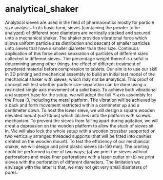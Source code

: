 # analytical_shaker

Analytical sieves are used in the field of pharmaceutics mostly for particle size analysis. In its basic form, sieves (containing the powder to be analyzed) of different pore diameters are vertically stacked and secured unto a mechanical shaker. 
  The shaker provides vibrational force which allows uniform particle size distribution and descent of smaller particles unto sieves that have a smaller diameter than their size. Continuos application of this force allows separation of particles of different sizes collected in different sieves. The percentage weight thereof is useful in determining among other things, the effect of different treatment of powdered material before compression to tablets.
  Our aim is to use our skill in 3D printing and mechanical assembly to build an initial test model of the mechanical shaker with sieves; which may not be analytical. This proof of concept will test whether particle size separation can be done using a restricted single axis movement of a solid base.
  To achieve both vibrational and support base for the setup, we will adopt the full Y-axis assembly for the Prusa i3, including the metal platform. The vibration will be achieved by a back and forth movement restricted within a centimeter up and a centimeter down.
  To host the lower sieve, we will design a square wooden elevated mount (s=210mm) which latches unto the platform with screws. mechanism. To prevent the sieves from falling apart during agitation, we will creat a depression on the wooden platform to allow the stuck of sieves sit in. We will also lock the whole setup with a wooden crossbar supported on two vertically arranged threaded supports (that will be fitted into cavities created on the wooden mount).
  To test the efficiency of our mechanical shaker, we will design and print plastic sieves (d=150 mm). The printing could be performed in one of two ways; (a) we print the sieves without perforations and make finer perforations with a laser-cutter or (b) we print sieves with the perforation of different diameters. The limitation we envisage with the latter is that, we may not get very small diameters of pores.
